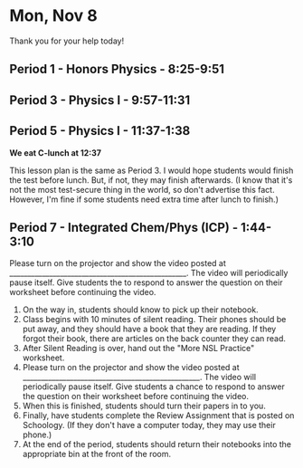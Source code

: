 # Mon, Nov 8

Thank you for your help today!  

## Period 1 - Honors Physics - 8:25-9:51


## Period 3 - Physics I - 9:57-11:31




## Period 5 - Physics I - 11:37-1:38

**We eat C-lunch at 12:37**

This lesson plan is the same as Period 3.  I would hope students would finish the test before lunch.  But, if not, they may finish afterwards.  (I know that it's not the most test-secure thing in the world, so don't advertise this fact.  However, I'm fine if some students need extra time after lunch to finish.)


## Period 7 - Integrated Chem/Phys (ICP) - 1:44-3:10


 Please turn on the projector and show the video posted at _________________________________________________.  The video will periodically pause itself.  Give students the to respond to answer the question on their worksheet before continuing the video.

1. On the way in, students should know to pick up their notebook.
2. Class begins with 10 minutes of silent reading.  Their phones should be put away, and they should have a book that they are reading.  If they forgot their book, there are articles on the back counter they can read.
3. After Silent Reading is over, hand out the "More NSL Practice" worksheet.
4. Please turn on the projector and show the video posted at _________________________________________________.  The video will periodically pause itself.  Give students a chance to respond to answer the question on their worksheet before continuing the video.
5. When this is finished, students should turn their papers in to you.
6. Finally, have students complete the Review Assignment that is posted on Schoology.  (If they don't have a computer today, they may use their phone.)
7. At the end of the period, students should return their notebooks into the appropriate bin at the front of the room.
<!--stackedit_data:
eyJoaXN0b3J5IjpbMTU1NDU2ODM0NSwxMTk0Njk4NDcyXX0=
-->